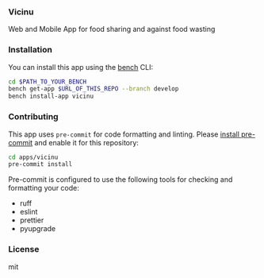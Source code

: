 ### Vicinu

Web and Mobile App for food sharing and against food wasting

### Installation

You can install this app using the [bench](https://github.com/frappe/bench) CLI:

```bash
cd $PATH_TO_YOUR_BENCH
bench get-app $URL_OF_THIS_REPO --branch develop
bench install-app vicinu
```

### Contributing

This app uses `pre-commit` for code formatting and linting. Please [install pre-commit](https://pre-commit.com/#installation) and enable it for this repository:

```bash
cd apps/vicinu
pre-commit install
```

Pre-commit is configured to use the following tools for checking and formatting your code:

- ruff
- eslint
- prettier
- pyupgrade

### License

mit
